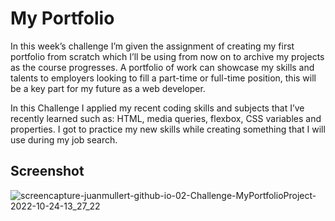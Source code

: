 # My Portfolio

In this week’s challenge I’m given the assignment of creating my first portfolio from scratch which I’ll be using from now on to archive my projects as the course progresses. A portfolio of work can showcase my skills and talents to employers looking to fill a part-time or full-time position, this will be a key part for my future as a web developer. 

In this Challenge I applied my recent coding skills and subjects that I’ve recently learned such as: HTML, media queries, flexbox, CSS variables and properties. I got to practice my new skills while creating something that I will use during my job search.

## Screenshot


![screencapture-juanmullert-github-io-02-Challenge-MyPortfolioProject-2022-10-24-13_27_22](https://user-images.githubusercontent.com/114509238/197598681-c9398060-f61c-4318-9c0a-d55439ab9727.png)




